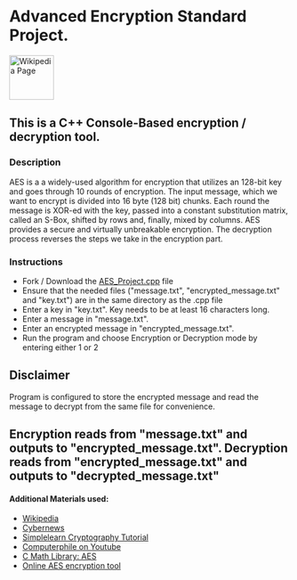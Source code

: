 # Advanced Encryption Standard Project.

<a href="https://en.wikipedia.org/wiki/Advanced_Encryption_Standard">
<img alt="Wikipedia Page" src="https://upload.wikimedia.org/wikipedia/en/thumb/8/80/Wikipedia-logo-v2.svg/1200px-Wikipedia-logo-v2.svg.png" width="80"/>
</a>


## This is a C++ Console-Based encryption / decryption tool.

### Description

AES is a a widely-used algorithm for encryption that utilizes an 128-bit key and goes through 10 rounds of encryption. The input message, which we want to encrypt is divided into 16 byte (128 bit) chunks. Each round the message is XOR-ed with the key, passed into a constant substitution matrix, called an S-Box, shifted by rows and, finally, mixed by columns.
AES provides a secure and virtually unbreakable encryption.
The decryption process reverses the steps we take in the encryption part.


### Instructions

- Fork / Download the [AES_Project.cpp](AES_Project.cpp) file
- Ensure that the needed files ("message.txt", "encrypted_message.txt" and "key.txt") are in the same directory as the .cpp file
- Enter a key in "key.txt". Key needs to be at least 16 characters long.
- Enter a message in "message.txt".
- Enter an encrypted message in "encrypted_message.txt".
- Run the program and choose Encryption or Decryption mode by entering either 1 or 2


## Disclaimer

Program is configured to store the encrypted message and read the message to decrypt from the same file for convenience. 

Encryption reads from "message.txt" and outputs to "encrypted_message.txt".
Decryption reads from "encrypted_message.txt" and outputs to "decrypted_message.txt"
---

#### Additional Materials used: 
* [Wikipedia](https://en.wikipedia.org/wiki/Advanced_Encryption_Standard)
* [Cybernews](https://cybernews.com/resources/what-is-aes-encryption/)
* [Simplelearn Cryptography Tutorial](https://www.simplilearn.com/tutorials/cryptography-tutorial/aes-encryption)
* [Computerphile on Youtube](https://www.youtube.com/watch?v=O4xNJsjtN6E)
* [C Math Library: AES](https://www.youtube.com/watch?v=BKAaT8_Ql20)
* [Online AES encryption tool](http://aes.online-domain-tools.com/)
